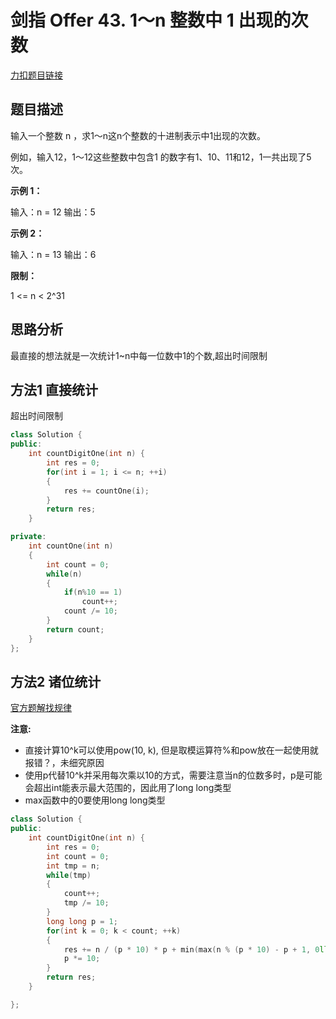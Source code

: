 # 剑指 Offer 43. 1～n 整数中 1 出现的次数

[力扣题目链接](https://leetcode-cn.com/problems/1nzheng-shu-zhong-1chu-xian-de-ci-shu-lcof/)        

## 题目描述  

输入一个整数 n ，求1～n这n个整数的十进制表示中1出现的次数。

例如，输入12，1～12这些整数中包含1 的数字有1、10、11和12，1一共出现了5次。


**示例 1：**

输入：n = 12
输出：5

**示例 2：**

输入：n = 13
输出：6

**限制：**

1 <= n < 2^31  


## 思路分析  

最直接的想法就是一次统计1~n中每一位数中1的个数,超出时间限制


## 方法1  直接统计  

超出时间限制

```cpp
class Solution {
public:
    int countDigitOne(int n) {
        int res = 0;
        for(int i = 1; i <= n; ++i)
        {
            res += countOne(i);
        }
        return res;
    }

private:
    int countOne(int n)
    {
        int count = 0;
        while(n)
        {
            if(n%10 == 1)
                count++;
            count /= 10;
        }
        return count;
    }
};
```

## 方法2 诸位统计  

[官方题解找规律](https://leetcode-cn.com/problems/1nzheng-shu-zhong-1chu-xian-de-ci-shu-lcof/submissions/)  

**注意:**  

* 直接计算10^k可以使用pow(10, k), 但是取模运算符%和pow放在一起使用就报错？，未细究原因  
* 使用p代替10^k并采用每次乘以10的方式，需要注意当n的位数多时，p是可能会超出int能表示最大范围的，因此用了long long类型
* max函数中的0要使用long long类型

```cpp
class Solution {
public:
    int countDigitOne(int n) {
        int res = 0;
        int count = 0;
        int tmp = n;
        while(tmp)
        {
            count++;
            tmp /= 10;
        }
        long long p = 1;
        for(int k = 0; k < count; ++k)
        {
            res += n / (p * 10) * p + min(max(n % (p * 10) - p + 1, 0ll), p);
            p *= 10;
        }
        return res;
    }

};
```